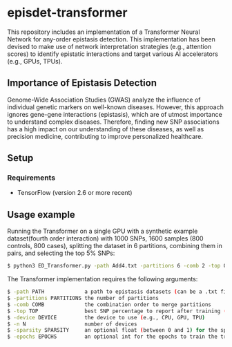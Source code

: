 # episdet-transformer

This repository includes an implementation of a Transformer Neural Network for any-order epistasis detection.
This implementation has been devised to make use of network interpretation strategies (e.g., attention scores) to identify epistatic interactions and target various AI accelerators (e.g., GPUs, TPUs).

## Importance of Epistasis Detection

Genome-Wide Association Studies (GWAS) analyze the influence of individual genetic markers on well-known diseases. However, this approach ignores gene-gene interactions (epistasis), which are of utmost importance to understand complex diseases. Therefore, finding new SNP associations has a high impact on our understanding of these diseases, as well as precision medicine, contributing to improve personalized healthcare.

## Setup

### Requirements

* TensorFlow (version 2.6 or more recent)

## Usage example

Running the Transformer on a single GPU with a synthetic example dataset(fourth order interaction) with 1000 SNPs, 1600 samples (800 controls, 800 cases), splitting the dataset in 6 partitions, combining them in pairs, and selecting the top 5% SNPs:

```bash
$ python3 ED_Transformer.py -path Add4.txt -partitions 6 -comb 2 -top 0.05 -device GPU -n 1  
```

The Transformer implementation requires the following arguments:

```bash
$ -path PATH             a path to epistasis datasets (can be a .txt file, a folder with files, or a zip with files)
$ -partitions PARTITIONS the number of partitions
$ -comb COMB             the combination order to merge partitions
$ -top TOP               best SNP percentage to report after training (between 0 and 1)
$ -device DEVICE         the device to use (e.g., CPU, GPU, TPU)
$ -n N                   number of devices
$ -sparsity SPARSITY     an optional float (between 0 and 1) for the sparsity percentage on the transformer attention modules. Defaults to 0.9.
$ -epochs EPOCHS         an optional int for the epochs to train the transformer. Defaults to 15.  
```


